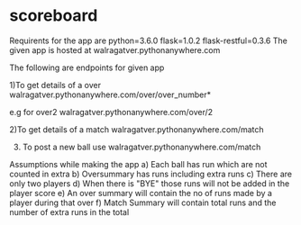 # scoreboard
Requirents for the app are
  python=3.6.0
  flask=1.0.2
  flask-restful=0.3.6
The given app is hosted at 
walragatver.pythonanywhere.com

The following are endpoints for given app

1)To get details of a  over
  walragatver.pythonanywhere.com/over/over_number*
  
  e.g for over2 
      walragatver.pythonanywhere.com/over/2
      
2)To get details of a match
  walragatver.pythonanywhere.com/match
  
3) To post a new ball use
  walragatver.pythonanywhere.com/match
  
Assumptions while making the app
a) Each ball has run which are not counted in extra
b) Oversummary has runs including extra runs
c) There are only two players
d) When there is "BYE" those runs will not be added in the player score
e) An over summary will contain the no of runs made by a player during that over
f) Match Summary will contain total runs and the number of extra runs in the total
 
